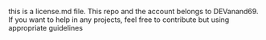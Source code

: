 this is a license.md file. This repo and the account belongs to DEVanand69. If you want to help in any projects, feel free to contribute but using appropriate guidelines
